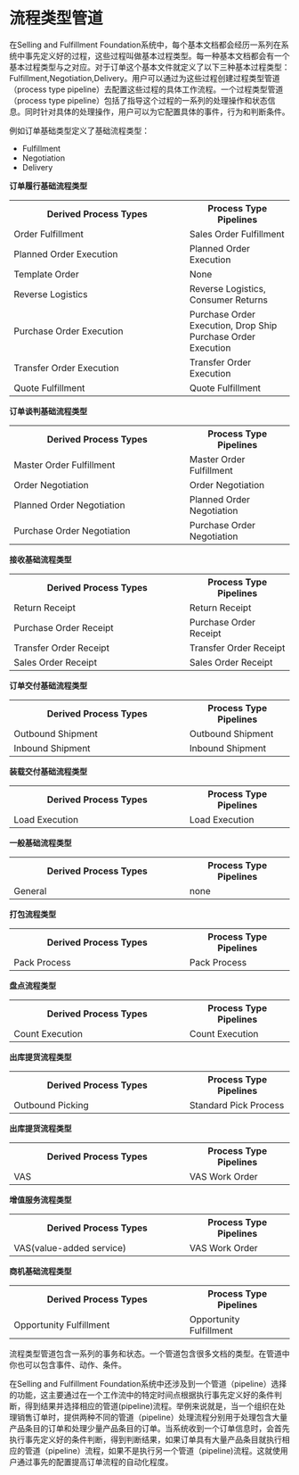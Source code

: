 # 流程类型管道


在Selling and Fulfillment Foundation系统中，每个基本文档都会经历一系列在系统中事先定义好的过程，这些过程叫做基本过程类型。每一种基本文档都会有一个基本过程类型与之对应。对于订单这个基本文件就定义了以下三种基本过程类型：Fulfillment,Negotiation,Delivery。用户可以通过为这些过程创建过程类型管道（process type pipeline）去配置这些过程的具体工作流程。一个过程类型管道（process type pipeline）包括了指导这个过程的一系列的处理操作和状态信息。同时针对具体的处理操作，用户可以为它配置具体的事件，行为和判断条件。

例如订单基础类型定义了基础流程类型：
* Fulfillment
* Negotiation
* Delivery

<b>订单履行基础流程类型</b>
<table class="table table-bordered table-striped table-condensed">
  <tr>
    <th width="300px">Derived Process Types</td>
    <th>Process Type Pipelines</td>
  </tr>
  <tr>
    <td>Order Fulfillment </td>
    <td> Sales Order Fulfillment</td>
  </tr>
  <tr>
    <td>Planned Order Execution  </td>
    <td>Planned Order Execution</td>
  </tr>
  <tr>
    <td>Template Order  </td>
    <td>None</td>
  </tr>
  <tr>
    <td>Reverse Logistics </td>
    <td> Reverse Logistics, Consumer Returns</td>
  </tr>
  <tr>
    <td>Purchase Order Execution </td>
    <td> Purchase Order Execution, Drop Ship Purchase Order Execution</td>
  </tr>
  <tr>
    <td>Transfer Order Execution </td>
    <td> Transfer Order Execution</td>
  </tr>
  <tr>
    <td>Quote Fulfillment </td>
    <td> Quote Fulfillment</td>
  </tr>
</table>

<b>订单谈判基础流程类型</b>

<table>
  <tr>
    <th width="300px">Derived Process Types</td>
    <th>Process Type Pipelines</td>
  </tr>
 <tr>
  <td>Master Order Fulfillment</td>
  <td>Master Order Fulfillment</td>
 </tr>
  <tr>
  <td>Order Negotiation</td>
  <td>Order Negotiation</td>
 </tr>
   <tr>
  <td>Planned Order Negotiation</td>
  <td>Planned Order Negotiation</td>
 </tr>
   <tr>
  <td>Purchase Order Negotiation</td>
  <td>Purchase Order Negotiation</td>
 </tr>
</table>



<b>接收基础流程类型</b>
<table>
  <tr>
    <th width="300px">Derived Process Types</td>
    <th>Process Type Pipelines</td>
  </tr>
 <tr>
  <td>Return Receipt</td>
  <td>Return Receipt</td>
 </tr>
  <tr>
  <td>Purchase Order Receipt</td>
  <td>Purchase Order Receipt</td>
 </tr>
   <tr>
  <td>Transfer Order Receipt</td>
  <td>Transfer Order Receipt</td>
 </tr>
   <tr>
  <td>Sales Order Receipt</td>
  <td>Sales Order Receipt</td>
 </tr>
</table>

<b>订单交付基础流程类型</b>
<table>
  <tr>
    <th width="300px">Derived Process Types</td>
    <th>Process Type Pipelines</td>
  </tr>
 <tr>
  <td>Outbound Shipment</td>
  <td>Outbound Shipment</td>
 </tr>
  <tr>
  <td>Inbound Shipment</td>
  <td>Inbound Shipment</td>
 </tr>
</table>

<b>装载交付基础流程类型</b>
<table>
  <tr>
    <th width="300px">Derived Process Types</td>
    <th>Process Type Pipelines</td>
  </tr>
 <tr>
  <td>Load Execution</td>
  <td>Load Execution</td>
 </tr>
</table>

<b>一般基础流程类型</b>
<table>
  <tr>
    <th width="300px">Derived Process Types</td>
    <th>Process Type Pipelines</td>
  </tr>
 <tr>
  <td>General</td>
  <td>none</td>
 </tr>
</table>

<b>打包流程类型</b>
<table>
  <tr>
    <th width="300px">Derived Process Types</td>
    <th>Process Type Pipelines</td>
  </tr>
 <tr>
  <td>Pack Process</td>
  <td>Pack Process</td>
 </tr>
</table>

<b>盘点流程类型</b>
<table>
  <tr>
    <th width="300px">Derived Process Types</td>
    <th>Process Type Pipelines</td>
  </tr>
 <tr>
  <td>Count Execution</td>
  <td>Count Execution</td>
 </tr>
</table>

<b>出库提货流程类型</b>
<table>
  <tr>
    <th width="300px">Derived Process Types</td>
    <th>Process Type Pipelines</td>
  </tr>
 <tr>
  <td>Outbound Picking</td>
  <td>Standard Pick Process</td>
 </tr>
</table>

<b>出库提货流程类型</b>
<table>
  <tr>
    <th width="300px">Derived Process Types</td>
    <th>Process Type Pipelines</td>
  </tr>
 <tr>
  <td>VAS</td>
  <td>VAS Work Order</td>
 </tr>
</table>

<b>增值服务流程类型</b>
<table>
  <tr>
    <th width="300px">Derived Process Types</td>
    <th>Process Type Pipelines</td>
  </tr>
 <tr>
  <td>VAS(value-added service)</td>
  <td>VAS Work Order</td>
 </tr>
</table>

<b>商机基础流程类型</b>
<table>
  <tr>
    <th width="300px">Derived Process Types</td>
    <th>Process Type Pipelines</td>
  </tr>
 <tr>
  <td>Opportunity Fulfillment</td>
  <td>Opportunity Fulfillment</td>
 </tr>
</table>
流程类型管道包含一系列的事务和状态。一个管道包含很多文档的类型。在管道中你也可以包含事件、动作、条件。

在Selling and Fulfillment Foundation系统中还涉及到一个管道（pipeline）选择的功能，这主要通过在一个工作流中的特定时间点根据执行事先定义好的条件判断，得到结果并选择相应的管道(pipeline)流程。举例来说就是，当一个组织在处理销售订单时，提供两种不同的管道（pipeline）处理流程分别用于处理包含大量产品条目的订单和处理少量产品条目的订单。当系统收到一个订单信息时，会首先执行事先定义好的条件判断，得到判断结果，如果订单具有大量产品条目就执行相应的管道（pipeline）流程，如果不是执行另一个管道（pipeline)流程。这就使用户通过事先的配置提高订单流程的自动化程度。



